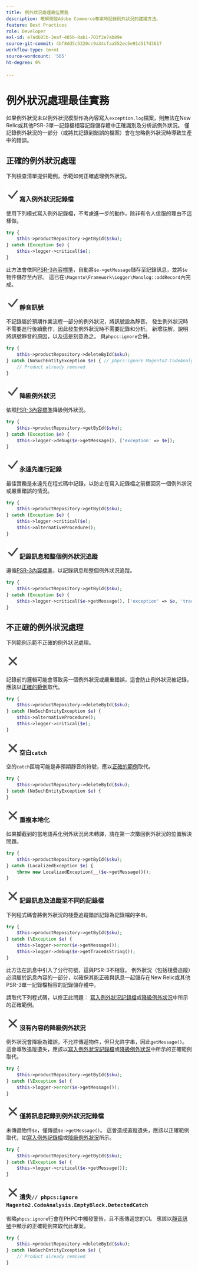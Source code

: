 ```yaml
---
title: 例外狀況處理最佳實務
description: 瞭解開發Adobe Commerce專案時記錄例外狀況的建議方法。
feature: Best Practices
role: Developer
exl-id: e7ad685b-3eaf-485b-8ab1-702f2e7ab89e
source-git-commit: 4bf8dd5c5320cc9a34cfaa552ec5e91d517d3617
workflow-type: tm+mt
source-wordcount: '565'
ht-degree: 0%

---
```


# 例外狀況處理最佳實務

如果例外狀況未以例外狀況模型作為內容寫入`exception.log`檔案，則無法在New Relic或其他PSR-3單一記錄檔相容記錄儲存體中正確識別及分析該例外狀況。 僅記錄例外狀況的一部分（或將其記錄到錯誤的檔案）會在忽略例外狀況時導致生產中的錯誤。

## 正確的例外狀況處理

下列檢查清單提供範例，示範如何正確處理例外狀況。

### ![正確](../../../assets/yes.svg)寫入例外狀況記錄檔

使用下列模式寫入例外記錄檔，不考慮進一步的動作，除非有令人信服的理由不這樣做。

```php
try {
    $this->productRepository->getById($sku);
} catch (Exception $e) {
    $this->logger->critical($e);
}
```

此方法會依照[PSR-3內容標準](https://www.php-fig.org/psr/psr-3/#13-context)，自動將`$e->getMessage`儲存至記錄訊息，並將`$e`物件儲存至內容。 這已在`\Magento\Framework\Logger\Monolog::addRecord`內完成。

### ![正確](../../../assets/yes.svg)靜音訊號

不記錄屬於預期作業流程一部分的例外狀況，將訊號設為靜音。 發生例外狀況時不需要進行後續動作，因此發生例外狀況時不需要記錄和分析。 新增註解，說明將訊號靜音的原因，以及這是刻意為之。 與`phpcs:ignore`合併。

```php
try {
    $this->productRepository->deleteById($sku);
} catch (NoSuchEntityException $e) { // phpcs:ignore Magento2.CodeAnalysis.EmptyBlock.DetectedCatch
    // Product already removed
}
```

### ![更正](../../../assets/yes.svg)降級例外狀況

依照[PSR-3內容標準](https://www.php-fig.org/psr/psr-3/#13-context)降級例外狀況。

```php
try {
    $this->productRepository->getById($sku);
} catch (Exception $e) {
    $this->logger->debug($e->getMessage(), ['exception' => $e]);
}
```

### ![正確](../../../assets/yes.svg)永遠先進行記錄

最佳實務是永遠先在程式碼中記錄，以防止在寫入記錄檔之前擲回另一個例外狀況或嚴重錯誤的情況。

```php
try {
    $this->productRepository->getById($sku);
} catch (Exception $e) {
    $this->logger->critical($e);
    $this->alternativeProcedure();
}
```

### ![更正](../../../assets/yes.svg)記錄訊息和整個例外狀況追蹤

遵循[PSR-3內容標準](https://www.php-fig.org/psr/psr-3/#13-context)，以記錄訊息和整個例外狀況追蹤。

```php
try {
    $this->productRepository->getById($sku);
} catch (Exception $e) {
    $this->logger->critical($e->getMessage(), ['exception' => $e, 'trace' => $e->getTrace()]);
}
```

## 不正確的例外狀況處理

下列範例示範不正確的例外狀況處理。

### ![記錄前邏輯不正確](../../../assets/no.svg)

記錄前的邏輯可能會導致另一個例外狀況或嚴重錯誤，這會防止例外狀況被記錄，應該以[正確的範例](#logging-always-comes-first)取代。

```php
try {
    $this->productRepository->deleteById($sku);
} catch (NoSuchEntityException $e) {
    $this->alternativeProcedure();
    $this->logger->critical($e);
}
```

### ![不正確](../../../assets/no.svg)空白`catch`

空的`catch`區塊可能是非預期靜音的符號，應以[正確的範例](#mute-signals)取代。

```php
try {
    $this->productRepository->deleteById($sku);
} catch (NoSuchEntityException $e) {
}
```

### ![不正確](../../../assets/no.svg)重複本地化

如果攔截到的當地語系化例外狀況尚未轉譯，請在第一次擲回例外狀況的位置解決問題。

```php
try {
    $this->productRepository->getById($sku);
} catch (LocalizedException $e) {
    throw new LocalizedException(__($e->getMessage()));
}
```

### ![不正確](../../../assets/no.svg)記錄訊息及追蹤至不同的記錄檔

下列程式碼會將例外狀況的棧疊追蹤錯誤記錄為記錄檔的字串。

```php
try {
    $this->productRepository->getById($sku);
} catch (\Exception $e) {
    $this->logger->error($e->getMessage());
    $this->logger->debug($e->getTraceAsString());
}
```

此方法在訊息中引入了分行符號，這與PSR-3不相容。 例外狀況（包括棧疊追蹤）必須屬於訊息內容的一部分，以確保其能正確與訊息一起儲存在New Relic或其他PSR-3單一記錄檔相容的記錄儲存體中。

請取代下列程式碼，以修正此問題： [寫入例外狀況記錄檔](#write-to-the-exception-log)或[降級例外狀況](#downgrade-exceptions)中所示的正確範例。

### ![不正確](../../../assets/no.svg)沒有內容的降級例外狀況

例外狀況會降級為錯誤，不允許傳遞物件，但只允許字串，因此`getMessage()`。 這會導致追蹤遺失，應該以[寫入例外狀況記錄檔](#write-to-the-exception-log)或[降級例外狀況](#downgrade-exceptions)中所示的正確範例取代。

```php
try {
    $this->productRepository->getById($sku);
} catch (\Exception $e) {
    $this->logger->error($e->getMessage());
}
```

### ![不正確](../../../assets/no.svg)僅將訊息記錄到例外狀況記錄檔

未傳遞物件`$e`，僅傳遞`$e->getMessage()`。 這會造成追蹤遺失，應該以正確範例取代，如[寫入例外記錄檔](#write-to-the-exception-log)或[降級例外狀況](#downgrade-exceptions)所示。

```php
try {
    $this->productRepository->getById($sku);
} catch (\Exception $e) {
    $this->logger->critical($e->getMessage());
}
```

### ![不正確](../../../assets/no.svg)遺失`// phpcs:ignore Magento2.CodeAnalysis.EmptyBlock.DetectedCatch`

省略`phpcs:ignore`行會在PHPC中觸發警告，且不應傳遞您的CI。 應該以[靜音訊號](#mute-signals)中顯示的正確範例來取代此專案。

```php
try {
    $this->productRepository->deleteById($sku);
} catch (NoSuchEntityException $e) {
    // Product already removed
}
```
